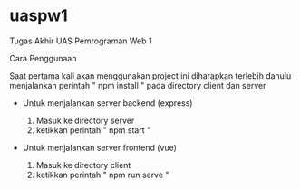 
# uaspw1
Tugas Akhir UAS Pemrograman Web 1

Cara Penggunaan
  
  Saat pertama kali akan menggunakan project ini diharapkan terlebih dahulu menjalankan perintah " npm install "
  pada directory client dan server

 - Untuk menjalankan server backend (express)
   1. Masuk ke directory server
   2. ketikkan perintah " npm start " 
 
 - Untuk menjalankan server frontend (vue)
   1. Masuk ke directory client
   2. ketikkan perintah " npm run serve "
   
